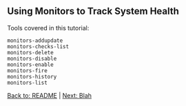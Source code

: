 ## Using Monitors to Track System Health

Tools covered in this tutorial:

```
monitors-addupdate
monitors-checks-list
monitors-delete
monitors-disable
monitors-enable
monitors-fire
monitors-history
monitors-list
```
  
[Back to: README](../README.md) | [Next: Blah](blah)
